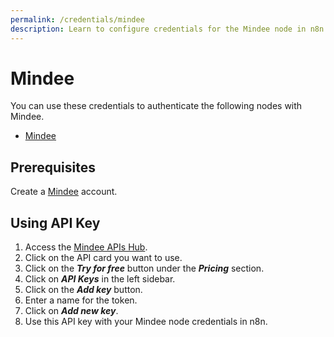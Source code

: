 ```yaml
---
permalink: /credentials/mindee
description: Learn to configure credentials for the Mindee node in n8n
---
```


# Mindee

You can use these credentials to authenticate the following nodes with Mindee.
- [Mindee](../../nodes-library/nodes/Mindee/README.md)

## Prerequisites

Create a [Mindee](https://mindee.com) account.

## Using API Key

1. Access the [Mindee APIs Hub](https://platform.mindee.net/apishub).
2. Click on the API card you want to use.
3. Click on the ***Try for free*** button under the ***Pricing*** section.
4. Click on ***API Keys*** in the left sidebar.
5. Click on the ***Add key*** button.
6. Enter a name for the token.
7. Click on ***Add new key***.
8. Use this API key with your Mindee node credentials in n8n.
